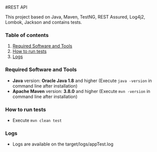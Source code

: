#REST API

This project based on Java, Maven, TestNG, REST Assured, Log4j2, Lombok, Jackson and contains tests.

### Table of contents
1. [Required Software and Tools](#required-software-and-tools)
2. [How to run tests](#how-to-run-tests)
3. [Logs](#reports)

<a name="required-software-and-tools"></a>
### Required Software and Tools

* **Java** version: **Oracle Java 1.8** and higher (Execute `java -version` in command line after installation)
* **Apache Maven** version: **3.8.0** and higher (Execute `mvn -version` in command line after installation)

 <a name="how-to-run-tests"></a>
### How to run tests
* Execute `mvn clean test`

<a name="reports"></a>
### Logs

* Logs are available on the target/logs/appTest.log
